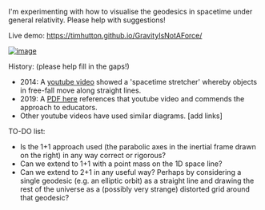 I'm experimenting with how to visualise the geodesics in spacetime under general relativity. Please help with suggestions!

Live demo: https://timhutton.github.io/GravityIsNotAForce/

[![image](https://user-images.githubusercontent.com/647092/96338577-12fafc80-1087-11eb-8a82-f67bd69c6594.png)](https://timhutton.github.io/GravityIsNotAForce/)

History: (please help fill in the gaps!)
- 2014: A [youtube video](https://www.youtube.com/watch?v=jlTVIMOix3I) showed a 'spacetime stretcher' whereby objects in free-fall move along straight lines.
- 2019: A [PDF here](https://iopscience.iop.org/article/10.1088/1361-6552/ab08f5/pdf) references that youtube video and commends the approach to educators.
- Other youtube videos have used similar diagrams. [add links]

TO-DO list:
- Is the 1+1 approach used (the parabolic axes in the inertial frame drawn on the right) in any way correct or rigorous?
- Can we extend to 1+1 with a point mass on the 1D space line?
- Can we extend to 2+1 in any useful way? Perhaps by considering a single geodesic (e.g. an elliptic orbit) as a straight line and drawing the rest of the universe as a (possibly very strange) distorted grid around that geodesic?
